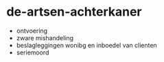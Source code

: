 de-artsen-achterkaner
=====================

- ontvoering
- zware mishandeling
- beslagleggingen wonibg en inboedel van clienten
- seriemoord
